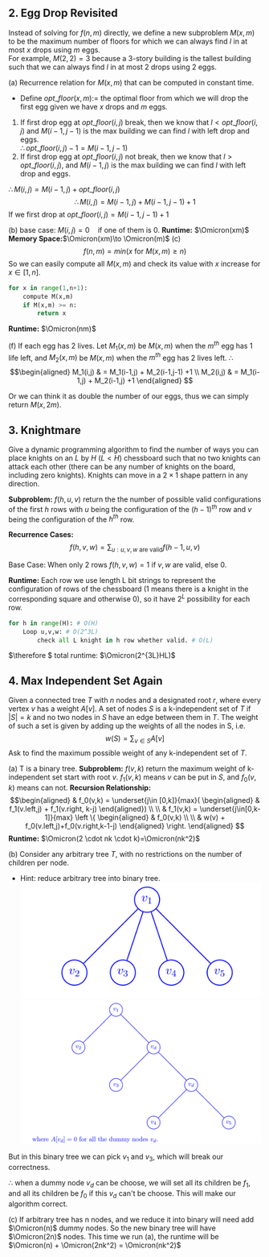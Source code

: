 ## 2. Egg Drop Revisited

Instead of solving for $f(n, m)$ directly, we define a new subproblem $M(x, m)$ to be the maximum number of floors for which we can always find $l$ in at most $x$ drops using $m$ eggs.  
For example, $M(2, 2) = 3$ because a 3-story building is the tallest building such that we can always find $l$ in at most 2 drops using 2 eggs.

(a) Recurrence relation for $M(x, m)$ that can be computed in constant time.

* Define $opt\_ floor(x,m) :=$ the optimal floor from which we will drop the first egg given we have $x$ drops and $m$ eggs.

1. If first drop egg at $opt\_ floor(i,j)$ break, then we know that $l<opt\_ floor(i,j)$ and $M(i-1,j-1)$ is the max building we can find $l$ with left drop and eggs.   
$\therefore opt\_ floor(i,j)-1 = M(i-1,j-1)$
2. If first drop egg at $opt\_ floor(i,j)$ not break, then we know that $l>opt\_ floor(i,j)$, and $M(i-1,j)$ is the max building we can find $l$ with left drop and eggs.  

$\therefore M(i,j)=M(i-1,j) + opt\_ floor(i,j)$
$$
\therefore M(i,j)=M(i-1,j) + M(i-1,j-1) + 1
$$
If we first drop at $opt\_ floor(i,j) = M(i-1,j-1) + 1$

(b)
base case: $M(i,j) = 0\quad \text{if one of them is 0}$.
**Runtime:** $\Omicron(xm)$
**Memory Space:**$\Omicron(xm)\to \Omicron(m)$
(c)
$$f(n,m) = min(x \text{ for } M(x,m)\geq n)$$
So we can easily compute all $M(x,m)$ and check its value with $x$ increase for $x\in [1,n]$.

```python
for x in range(1,n+1):
    compute M(x,m)
    if M(x,m) >= n:
        return x
```

**Runtime:** $\Omicron(nm)$

(f) If each egg has 2 lives.
Let $M_1(x, m)$ be $M(x, m)$ when the $m^{th}$ egg has 1 life left, and $M_2(x, m)$ be $M(x, m)$ when the $m^{th}$ egg has 2 lives left.
$\therefore$
$$\begin{aligned}
M_1(i,j) & = M_1(i-1,j) + M_2(i-1,j-1) +1 \\
M_2(i,j) & = M_1(i-1,j) + M_2(i-1,j) +1
\end{aligned}
$$

Or we can think it as double the number of our eggs, thus we can simply return $M(x,2m)$.

## 3. Knightmare

Give a dynamic programming algorithm to find the number of ways you can place knights on an $L$ by $H$ $(L < H)$ chessboard such that no two knights can attack each other (there can be any number of knights on the board, including zero knights). Knights can move in a $2 × 1$ shape pattern in any direction.

**Subproblem:**
$f(h,u,v)$ return the the number of possible valid configurations of the first $h$ rows with $u$ being the configuration of the $(h − 1)^{th}$ row and $v$ being the configuration of the $h^{th}$ row.

**Recurrence Cases:**
$$f(h,v,w)=\sum_{u:u,v,w\text{ are valid}}f(h-1,u,v)$$

Base Case: When only 2 rows  $f(h,v,w) = 1$ if $v,w$ are valid, else 0.

**Runtime:**
Each row we use length L bit strings to represent the configuration of rows of the chessboard (1 means there is a knight in the corresponding square and otherwise 0), so it have $2^L$ possibility for each row.
```python
for h in range(H): # O(H)
    Loop u,v,w: # O(2^3L)
        check all L knight in h row whether valid. # O(L)
```
$\therefore $ total runtime: $\Omicron(2^{3L}HL)$

## 4. Max Independent Set Again

Given a connected tree $T$ with $n$ nodes and a designated root $r$, where every vertex $v$ has a weight $A[v]$. A set of nodes $S$ is a k-independent set of $T$ if $|S| = k$ and no two nodes in $S$ have an edge between them in $T$. The weight of such a set is given by adding up the weights of all the nodes in S, i.e.
$$w(S)=\sum_{v\in S}A[v]$$
Ask to find the maximum possible weight of any k-independent set of $T$.

(a) T is a binary tree.
**Subproblem:** $f(v,k)$ return the maximum weight of k-independent set start with root $v$.
$f_1(v,k)$ means $v$ can be put in $S$, and $f_0(v,k)$ means can not.
**Recursion Relationship:**
$$\begin{aligned}
   & f_0(v,k) = \underset{j\in [0,k]}{max}(
\begin{aligned}
    & f_1(v.left,j) + f_1(v.right, k-j)
\end{aligned}) \\
\\
& f_1(v,k) = \underset{j\in[0,k-1]}{max} \left \{
\begin{aligned}
    & f_0(v,k) \\
    \\
    & w(v) + f_0(v.left,j)+f_0(v.right,k-1-j)
\end{aligned}
\right.
\end{aligned}
$$
**Runtime:** $\Omicron(2 \cdot nk \cdot k)=\Omicron(nk^2)$

(b) Consider any arbitrary tree $T$, with no restrictions on the number of children per node.

* Hint: reduce arbitrary tree into binary tree.
![图 0](../images/2fcc5b7e6b3a8f1d7ca58d35aa6d93cc469640fbb76798cd281d04201503af27.png)  
![图 1](../images/bd3cacc387262847a9359f0aa161321ac8f5bc2ffe4bbb03430b6823850c3b02.png)  

But in this binary tree we can pick $v_1$ and $v_3$, which will break our correctness.

$\therefore$ when a dummy node $v_d$ can be choose, we will set all its children be $f_1$, and all its children be $f_0$ if this $v_d$ can't be choose. This will make our algorithm correct.

(c)
If arbitrary tree has n nodes, and we reduce it into binary will need add $\Omicron(n)$ dummy nodes. So the new binary tree will have $\Omicron(2n)$ nodes. This time we run (a), the runtime will be $\Omicron(n) + \Omicron(2nk^2) = \Omicron(nk^2)$